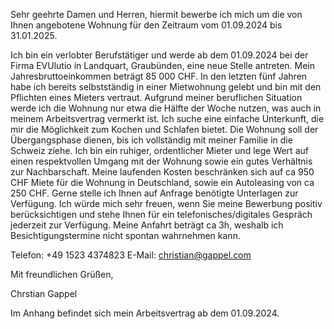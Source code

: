 Sehr geehrte Damen und Herren,
hiermit bewerbe ich mich um die von Ihnen angebotene Wohnung für den Zeitraum vom 01.09.2024 bis 31.01.2025.

Ich bin ein verlobter Berufstätiger und werde ab dem 01.09.2024 bei der Firma EVUlutio in Landquart, Graubünden, eine neue Stelle antreten. Mein Jahresbruttoeinkommen beträgt 85 000 CHF. In den letzten fünf Jahren habe ich bereits selbstständig in einer Mietwohnung gelebt und bin mit den Pflichten eines Mieters vertraut.
Aufgrund meiner beruflichen Situation werde ich die Wohnung nur etwa die Hälfte der Woche nutzen, was auch in meinem Arbeitsvertrag vermerkt ist. Ich suche eine einfache Unterkunft, die mir die Möglichkeit zum Kochen und Schlafen bietet. Die Wohnung soll der Übergangsphase dienen, bis ich vollständig mit meiner Familie in die Schweiz ziehe.
Ich bin ein ruhiger, ordentlicher Mieter und lege Wert auf einen respektvollen Umgang mit der Wohnung sowie ein gutes Verhältnis zur Nachbarschaft.
Meine laufenden Kosten beschränken sich auf ca 950 CHF Miete für die Wohnung in Deutschland, sowie ein Autoleasing von ca 250 CHF.
Gerne stelle ich Ihnen auf Anfrage benötigte Unterlagen zur Verfügung.
Ich würde mich sehr freuen, wenn Sie meine Bewerbung positiv berücksichtigen und stehe Ihnen für ein telefonisches/digitales Gespräch jederzeit zur Verfügung. Meine Anfahrt beträgt ca 3h, weshalb ich Besichtigungstermine nicht spontan wahrnehmen kann.

Telefon: +49 1523 4374823
E-Mail: christian@gappel.com

Mit freundlichen Grüßen,

Chrstian Gappel

Im Anhang befindet sich mein Arbeitsvertrag ab dem 01.09.2024.
